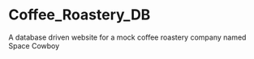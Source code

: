 # Coffee_Roastery_DB
A database driven website for a mock coffee roastery company named Space Cowboy 
